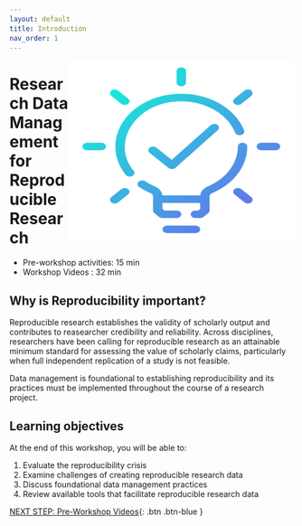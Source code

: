 ```yaml
---
layout: default
title: Introduction 
nav_order: 1
---
```

<img src="images/idea.png" style="float:right;width:400px;height:320px;"> 

# Research Data Management for Reproducible Research

- Pre-workshop activities: 15 min 
- Workshop Videos : 32 min

## Why is Reproducibility important? 

Reproducible research establishes the validity of scholarly output and contributes to reasearcher credibility and reliability. Across disciplines, researchers have been calling for reproducible research as an attainable minimum standard for assessing the value of scholarly claims, particularly when full independent replication of a study is not feasible. 

Data management is foundational to establishing reproducibility and its practices must be implemented throughout the course of a research project. 

## Learning objectives 

At the end of this workshop, you will be able to:

1. Evaluate the reproducibility crisis
2. Examine challenges of creating reproducible research data
3. Discuss foundational data management practices 
4. Review available tools that facilitate reproducible research data
 










[NEXT STEP: Pre-Workshop Videos](pre-workshop.html){: .btn .btn-blue }
